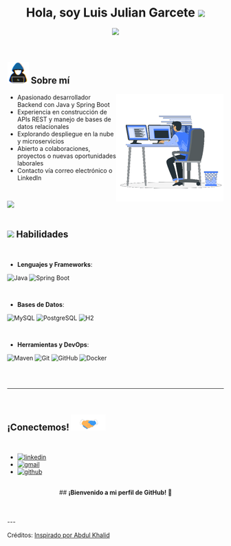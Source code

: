 <h1 align="center"><b>Hola, soy Luis Julian Garcete</b> <img src="https://media.giphy.com/media/hvRJCLFzcasrR4ia7z/giphy.gif" width="35"></h1>

<p align="center">
  <a href="https://github.com/DenverCoder1/readme-typing-svg">
    <img src="https://readme-typing-svg.herokuapp.com?font=Time+New+Roman&color=cyan&size=25&center=true&vCenter=true&width=600&height=100&lines=Desarrollador+Backend+|+Java+|+Spring+Boot+|+APIs+REST+|+Bases+de+Datos" />
  </a>
</p>

<br>

## <picture><img src="https://github.com/0xAbdulKhalid/0xAbdulKhalid/raw/main/assets/mdImages/about_me.gif" width="50px"></picture> **Sobre mí**

<picture><img align="right" src="https://github.com/0xAbdulKhalid/0xAbdulKhalid/raw/main/assets/mdImages/Right_Side.gif" width="250px"></picture>

- Apasionado desarrollador Backend con Java y Spring Boot  
- Experiencia en construcción de APIs REST y manejo de bases de datos relacionales  
- Explorando despliegue en la nube y microservicios  
- Abierto a colaboraciones, proyectos o nuevas oportunidades laborales  
- Contacto vía correo electrónico o LinkedIn  

<br>

<img src="https://user-images.githubusercontent.com/73097560/115834477-dbab4500-a447-11eb-908a-139a6edaec5c.gif"><br><br>

## <img src="https://media2.giphy.com/media/QssGEmpkyEOhBCb7e1/giphy.gif?cid=ecf05e47a0n3gi1bfqntqmob8g9aid1oyj2wr3ds3mg700bl&rid=giphy.gif" width="25"><b> Habilidades</b>
<br>

<p align="center">

- **Lenguajes y Frameworks**:

![Java](https://img.shields.io/badge/Java-%23007396.svg?style=for-the-badge&logo=java&logoColor=white)
![Spring Boot](https://img.shields.io/badge/Spring_Boot-%236DB33F.svg?style=for-the-badge&logo=spring&logoColor=white)

<br>

- **Bases de Datos**:

![MySQL](https://img.shields.io/badge/MySQL-%2300f.svg?style=for-the-badge&logo=mysql&logoColor=white)
![PostgreSQL](https://img.shields.io/badge/PostgreSQL-%23336791.svg?style=for-the-badge&logo=postgresql&logoColor=white)
![H2](https://img.shields.io/badge/H2-007396?style=for-the-badge&logo=database&logoColor=white)

<br>

- **Herramientas y DevOps**:

![Maven](https://img.shields.io/badge/Maven-%23C71A36.svg?style=for-the-badge&logo=apachemaven&logoColor=white)
![Git](https://img.shields.io/badge/Git-%23F05033.svg?style=for-the-badge&logo=git&logoColor=white)
![GitHub](https://img.shields.io/badge/GitHub-%23121011.svg?style=for-the-badge&logo=github&logoColor=white)
![Docker](https://img.shields.io/badge/Docker-%230db7ed.svg?style=for-the-badge&logo=docker&logoColor=white)

</p>

<br>
<br>

-----

<br>


## <b> ¡Conectemos! </b> <img src="https://github.com/0xAbdulKhalid/0xAbdulKhalid/raw/main/assets/mdImages/handshake.gif" width="80">
<br>
<div align='left'>
<ul>
<li>
<a href="https://www.linkedin.com/in/julian-garcete-685738370/" target="_blank">
<img src="https://img.shields.io/badge/LinkedIn-%2300acee.svg?style=for-the-badge&logo=linkedin&logoColor=white" alt=linkedin />
</a>
</li>

<li>
<a href="mailto:garcetejulian3@gmail.com" target="_blank">
<img src="https://img.shields.io/badge/Correo-%23EA4335.svg?style=for-the-badge&logo=gmail&logoColor=white" alt=gmail />
</a>
</li>

<li>
<a href="https://github.com/Garcetejulian3" target="_blank">
<img src="https://img.shields.io/badge/GitHub-%23121011.svg?style=for-the-badge&logo=github&logoColor=white" alt=github />
</a>
</li>
</ul>
</div>

<br>

<div align='center'>
## <b>¡Bienvenido a mi perfil de GitHub! 🚀</b>
</div>

<br>
<br>
<br>
---

Créditos: [Inspirado por Abdul Khalid](https://github.com/0xabdulkhalid)
